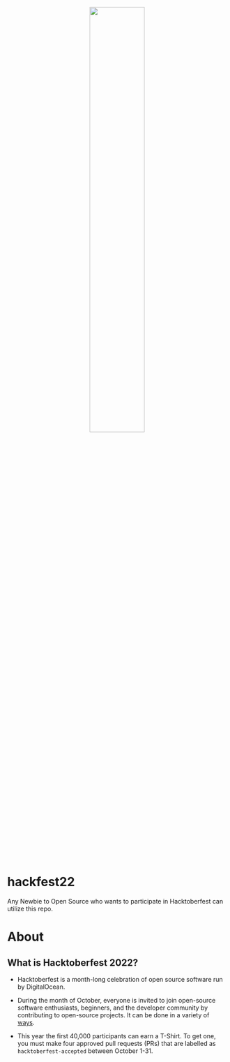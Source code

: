 <p align="center">
    <a href="https://hacktoberfest.digitalocean.com/">
        <img src="https://hacktoberfestswaglist.com/img/Hfest-Logo-2-Color-Manga.png" width="50%">
    </a>
</p>

# hackfest22
Any Newbie to Open Source who wants to participate in Hacktoberfest can utilize this repo.

# About 

## What is Hacktoberfest 2022?
- Hacktoberfest is a month-long celebration of open source software run by DigitalOcean. 

- During the month of October, everyone is invited to join open-source software enthusiasts, beginners, and the developer community by contributing to open-source projects. It can be done in a variety of [ways](https://hacktoberfest.digitalocean.com/). 

- This year the first 40,000 participants can earn a T-Shirt. To get one, you must make four approved pull requests (PRs) that are labelled as `hacktoberfest-accepted` between October 1-31.
